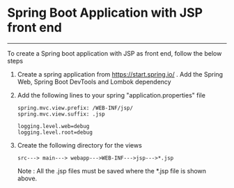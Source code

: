 # Spring Boot Application with JSP front end

---------------------------------------

To create a Spring boot application with JSP as front end, follow the below steps

1. Create a spring application from https://start.spring.io/ . Add the Spring Web, Spring Boot DevTools and Lombok dependency

2. Add the following lines to your spring "application.properties" file
    ```
    spring.mvc.view.prefix: /WEB-INF/jsp/
    spring.mvc.view.suffix: .jsp

    logging.level.web=debug
    logging.level.root=debug
    ```
3. Create the following directory for the views
    ```
    src---> main---> webapp--->WEB-INF--->jsp--->*.jsp
    ```
    Note : All the .jsp files must be saved where the *.jsp file is shown above.


